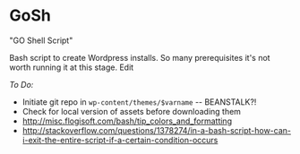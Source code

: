 # GoSh
"GO Shell Script"

Bash script to create Wordpress installs.
So many prerequisites it's not worth running it at this stage. Edit

*To Do:*
- Initiate git repo in `wp-content/themes/$varname` -- BEANSTALK?!
- Check for local version of assets before downloading them
- http://misc.flogisoft.com/bash/tip_colors_and_formatting
- http://stackoverflow.com/questions/1378274/in-a-bash-script-how-can-i-exit-the-entire-script-if-a-certain-condition-occurs